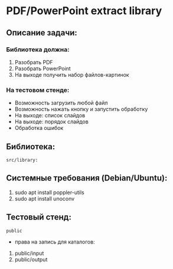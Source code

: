 # PDF/PowerPoint extract library

## Описание задачи:

### Библиотека должна: 
1. Разобрать PDF
2. Разобрать PowerPoint
3. На выходе получить набор файлов-картинок

### На тестовом стенде:
* Возможность загрузить любой файл
* Возможность нажать кнопку и запустить обработку 
* На выходе: список слайдов
* На выходе: порядок слайдов
* Обработка ошибок

## Библиотека: 
    src/library:

## Системные требования (Debian/Ubuntu):
1. sudo apt install poppler-utils
2. sudo apt install unoconv

## Тестовый стенд: 
    public

* права на запись для каталогов:
1. public/input
2. public/output
